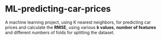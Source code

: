 # ML-predicting-car-prices

A machine learning project, using K nearest neighbors, for predicting car prices and calculate the **RMSE**, using various **k values**, **number of features** and different numbers of folds for splitting the dataset.
